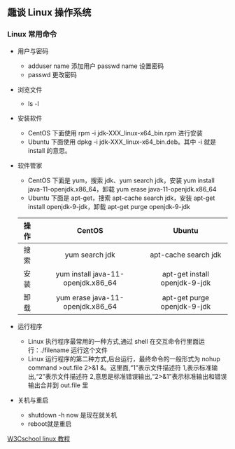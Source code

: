 ## 趣谈 Linux 操作系统
### Linux 常用命令
- 用户与密码    
    - adduser name 添加用户 passwd name 设置密码
    - passwd 更改密码
- 浏览文件
    - ls -l
- 安装软件
    - CentOS 下面使用 rpm -i jdk-XXX_linux-x64_bin.rpm 进行安装
    - Ubuntu 下面使用 dpkg -i jdk-XXX_linux-x64_bin.deb。其中 -i 就是 install 的意思。
- 软件管家
    - CentOS 下面是 yum，搜索 jdk、yum search jdk，安装 yum install java-11-openjdk.x86_64，卸载 yum erase java-11-openjdk.x86_64
    - Ubuntu 下面是 apt-get，搜索 apt-cache search jdk，安装 apt-get install openjdk-9-jdk，卸载 apt-get purge openjdk-9-jdk

    | 操作 | CentOS | Ubuntu  |
    | :-----:| :----: | :----: |
    | 搜索 | yum search jdk | apt-cache search jdk |
    | 安装 |  yum install java-11-openjdk.x86_64 |  apt-get install openjdk-9-jdk |
    | 卸载 | yum erase java-11-openjdk.x86_64 |apt-get purge openjdk-9-jdk |

- 运行程序
    - Linux 执行程序最常用的一种方式,通过 shell 在交互命令行里面运行：./filename 运行这个文件
    - Linux 运行程序的第二种方式,后台运行，最终命令的一般形式为 nohup command >out.file 2>&1 &。这里面,“1”表示文件描述符 1,表示标准输出,“2”表示文件描述符 2,意思是标准错误输出,“2>&1”表示标准输出和错误输出合并到 out.file 里
- 关机与重启
    - shutdown -h now 是现在就关机
    - reboot就是重启

[W3Cschool linux 教程](https://www.w3cschool.cn/linux/)
[]()
